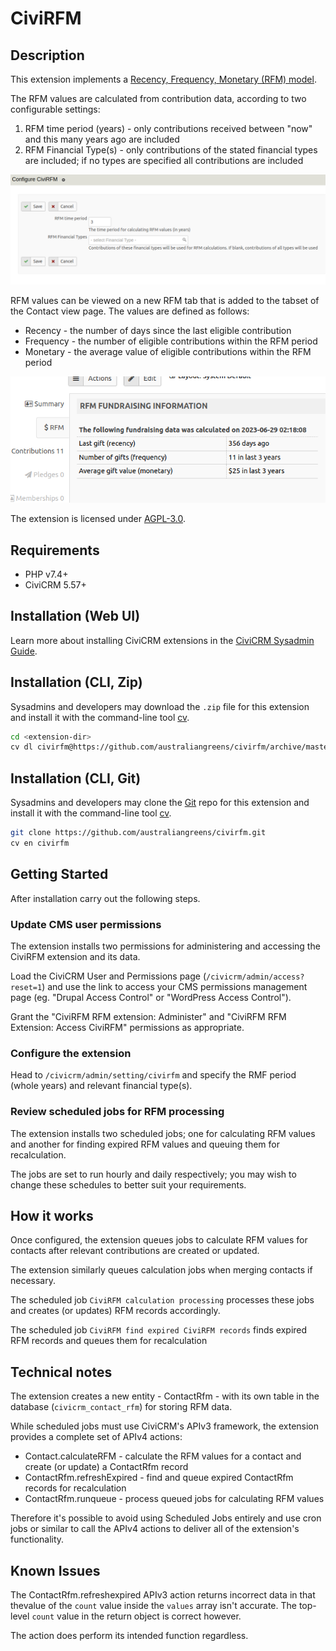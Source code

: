 # CiviRFM

## Description

This extension implements a [Recency, Frequency, Monetary (RFM) model](https://en.wikipedia.org/wiki/RFM_(market_research)).

The RFM values are calculated from contribution data, according to two configurable settings:

1. RFM time period (years) - only contributions received between "now" and this many years ago are included
2. RFM Financial Type(s) - only contributions of the stated financial types are included; if no types are specified all contributions are included

![CiviRFM settings](/images/rfmsettings.png)

RFM values can be viewed on a new RFM tab that is added to the tabset of the Contact view page. The values are defined as follows:

- Recency - the number of days since the last eligible contribution
- Frequency - the number of eligible contributions within the RFM period
- Monetary - the average value of eligible contributions within the RFM period

![CiviRFM contact tab](/images/rfmtab.png)

The extension is licensed under [AGPL-3.0](LICENSE.txt).

## Requirements

* PHP v7.4+
* CiviCRM 5.57+

## Installation (Web UI)
Learn more about installing CiviCRM extensions in the [CiviCRM Sysadmin Guide](https://docs.civicrm.org/sysadmin/en/latest/customize/extensions/).

## Installation (CLI, Zip)
Sysadmins and developers may download the `.zip` file for this extension and
install it with the command-line tool [cv](https://github.com/civicrm/cv).

```bash
cd <extension-dir>
cv dl civirfm@https://github.com/australiangreens/civirfm/archive/master.zip
```

## Installation (CLI, Git)

Sysadmins and developers may clone the [Git](https://en.wikipedia.org/wiki/Git) repo for this extension and
install it with the command-line tool [cv](https://github.com/civicrm/cv).

```bash
git clone https://github.com/australiangreens/civirfm.git
cv en civirfm
```
## Getting Started

After installation carry out the following steps.

### Update CMS user permissions

The extension installs two permissions for administering and accessing the CiviRFM extension and its data.

Load the CiviCRM User and Permissions page (`/civicrm/admin/access?reset=1`) and use the link to access your CMS
permissions management page (eg. "Drupal Access Control" or "WordPress Access Control").

Grant the "CiviRFM RFM extension: Administer" and "CiviRFM RFM Extension: Access CiviRFM" permissions as appropriate.

### Configure the extension

Head to `/civicrm/admin/setting/civirfm` and specify the RMF period (whole years) and relevant financial type(s).

### Review scheduled jobs for RFM processing

The extension installs two scheduled jobs; one for calculating RFM values and another for finding expired RFM values and
queuing them for recalculation.

The jobs are set to run hourly and daily respectively; you may wish to change these schedules to better suit your requirements.

## How it works

Once configured, the extension queues jobs to calculate RFM values for contacts after relevant contributions are created or updated.

The extension similarly queues calculation jobs when merging contacts if necessary.

The scheduled job `CiviRFM calculation processing` processes these jobs and creates (or updates) RFM records accordingly.

The scheduled job `CiviRFM find expired CiviRFM records` finds expired RFM records and queues them for recalculation

## Technical notes

The extension creates a new entity - ContactRfm - with its own table in the database (`civicrm_contact_rfm`) for storing RFM data.

While scheduled jobs must use CiviCRM's APIv3 framework, the extension provides a complete set of APIv4 actions:

* Contact.calculateRFM - calculate the RFM values for a contact and create (or update) a ContactRfm record
* ContactRfm.refreshExpired - find and queue expired ContactRfm records for recalculation
* ContactRfm.runqueue - process queued jobs for calculating RFM values

Therefore it's possible to avoid using Scheduled Jobs entirely and use cron jobs or similar to call the APIv4 actions
to deliver all of the extension's functionality.

## Known Issues

The ContactRfm.refreshexpired APIv3 action returns incorrect data in that thevalue of the `count` value inside
the `values` array isn't accurate. The top-level `count` value in the return object is correct however.

The action does perform its intended function regardless.
